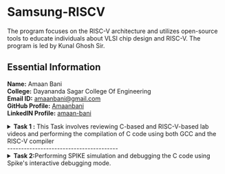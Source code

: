 # Samsung-RISCV
The program focuses on the RISC-V architecture and utilizes open-source tools to educate individuals about VLSI chip design and RISC-V. The program is led by Kunal Ghosh Sir.

##  Essential Information

 **Name:**  Amaan Bani    
 **College:** Dayananda Sagar College Of Engineering   
 **Email ID:**  amaanbani@gmail.com  
 **GitHub Profile:** [Amaanbani](https://github.com/Amaanbani?tab=repositories)   
 **LinkedIN Profile:** [amaan-bani](https://www.linkedin.com/in/amaan-bani-324565331/)


<details>
<summary><b>Task 1 :</b> This Task involves reviewing C-based and RISC-V-based lab videos and performing the compilation of C code using both GCC and the RISC-V compiler</summary>

### C Language based LAB
We need to follow the specified steps to compile any **.c** file on our machine:  
1. Open the bash terminal and navigate to the directory where you want to create your file. Then run the following command:

	```
	leafpad sum1ton.c
	```  
2. This will open the editor, allowing you to write in the file you created. Enter the C code to calculate and print the sum of n numbers. After completing your code, press ```Ctrl + S``` to save your file, and then press ```Ctrl + W``` to close the editor.   
3. To the C code on your terminal, run the following command:

	```
	gcc sum1ton.c
	./a.out
	```
![C Code compiled on gcc Compiler](https://github.com/Amaanbani/Samsung-RISCV/blob/main/Task%201/C%20Code%20compiled%20on%20gcc%20compiler.png)

### RISC-V based LAB
We need to compile the code again, but this time using the RISC-V GCC compiler. Follow the steps provided:  
1. Open the terminal and run the given command:  

	```
	cat sum1ton.c
	```
![cat Command](https://github.com/Amaanbani/Samsung-RISCV/blob/main/Task%201/cat%20Command.png)

2. Use the **cat** command to display the entire C code in the terminal. Next, run the following command to compile the code using the RISC-V -O1 GCC compiler:  

	```
	riscv64-unknown-elf-gcc -O1 -mabi=lp64 -march=rv64i -o sum1ton.o sum1ton.c
	```
3. The following command is used to display the file details of ```sum1ton.c``` in reverse chronological order, showing the most recently modified files last, 	 along with information such as file permissions, ownership, size, and the timestamp of the last modification:

	```
	ls -ltr sum1ton.c
 	```

4. To execute the C code on your terminal, use the following command:    

	```
	riscv64-unknown-elf-objdump -d sum1ton.o
	```
![Objdump using -O1 format](https://github.com/Amaanbani/Samsung-RISCV/blob/main/Task%201/objDump%20using%20-O1%20format.png)


5. The Assembly Language code generated from the C code will be displayed in the terminal. Type ```/main``` to locate the main section of our code.


6. Similarly to the second step, run the following command to compile the code using the RISC-V -Ofast GCC compiler. The subsequent steps will display the 	 
generated assembly code, and you can type ```/main``` to locate the main section of our code:

	```
	riscv64-unknown-elf-gcc -Ofast -mabi=lp64 -march=rv64i -o sum1ton.o sum1ton.c
	```
 ![Objdump using -Ofast format](https://github.com/Amaanbani/Samsung-RISCV/blob/main/Task%201/objDump%20using%20-Ofast%20format.png)
 

### *Descriptions of the keyword used in command above *  
* **-mabi=lp64:** Specifies the ABI (Application Binary Interface) as ```lp64```, which supports 64-bit integers, long, and pointer sizes. This ABI is intended for 64-bit RISC-V architecture.  
* **-march=rv64i:** Defines the target architecture as ```rv64i```, which represents the 64-bit RISC-V base integer instruction set, ensuring compatibility with the 64-bit architecture.  
* **riscv-objdump:** A disassembler tool for RISC-V binaries that provides insights into the code structure, assisting in debugging.  
* **-Ofast:** The option -Ofast in the command ```riscv64-unknown-elf-gcc -Ofast -mabi=lp64 -march=rv64i -o sum1ton.o sum1ton.c``` is a compiler optimization flag used with the GNU Compiler Collection (GCC). This flag is used to instruct the compiler to optimize the generated code for maximum speed. The use of ```-Ofast``` is typically chosen for applications where execution speed is critical and where deviations from standard behavior are acceptable. However, it's important to test thoroughly, as this level of optimization can introduce subtle bugs, especially in complex calculations or when strict compliance with external standards is required.  
* **-O1:** A basic optimization level that balances improved execution speed and reduced code size with minimal impact on compilation time. It is suitable for applications requiring moderate optimization without extensive resource usage.  

#### *Other common options are as follows:*  
> 1. **-O0:** No optimization, the default level if no -O option is specified.  
> 2. **-O2:** More aggressive optimizations that might increase compilation time but typically provide faster and sometimes smaller code.  
> 3. **-O3:** Maximizes optimization more aggressively than -O2.  
> 4. **-Os:** Optimizes code for size. It enables all -O2 optimizations that do not typically increase code size.

Here, the term **more aggressive optimization** in the context of compilers like GCC refers to a deeper and more complex set of transformations applied to the code in order to improve its performance and possibly reduce its size. The compiler uses more complex techniques that aims to generate faster executing code or code that occupies less memory. However, these optimizations typically increase the compilation time and can sometimes introduce bugs, making it harder to debug.
</details>
----------------------------------------

<details>
<summary><b>Task 2:</b>Performing SPIKE simulation and debugging the C code using Spike's interactive debugging mode.</summary> 

  
### What is SPIKE in RISCV?
> * A RISC-V ISA is a simulator, enabling the testing and analysis of RISC-V programs without the need for actual hardware.  
> * Spike is a free, open-source C++ simulator for the RISC-V ISA that models a RISC-V core and cache system. It can be used to run programs and a Linux kernel, and can be a starting point for running software on a RISC-V target.  
 
  
### What is pk (Proxy Kernel)?  
> * The RISC-V Proxy Kernel, pk , is a lightweight application execution environment that can host statically-linked RISC-V ELF binaries.  
> * A Proxy Kernel in the RISC-V ecosystem simplifies the interaction between complex hardware and the software running on it, making it easier to manage, test, and develop software and hardware projects.  
 

### Testing the Spike Simulator  
The objective is to execute the ```sum1ton.c``` program using both the ```gcc compiler``` and the ```riscv compiler```, ensuring that both compilers produce identical output on the terminal. To compile the code with the **gcc compiler**, use the command below:
  
```
gcc sum1ton.c  
./a.out
```

And to compile the code using **RISCV Compiler**, use the following command: 
 
```
spike pk sum1ton.o
```  
![Spike Simulation](https://github.com/Amaanbani/Samsung-RISCV/blob/main/Task%202/Spike%20Simulation.png)

#### The following snapshots display the RISCV objdump output generated using the **-O1** and **-Ofast** optimization options.

RISCV Objdump with -O1

![Objdump in -O1](https://github.com/Amaanbani/Samsung-RISCV/blob/main/Task%202/Objdump%20in%20-O1.png)

RISCV Objdump with -Ofast 

![Objdump in -Ofast](https://github.com/Amaanbani/Samsung-RISCV/blob/main/Task%202/Objdump%20in%20-Ofast.png)

### Debugging the Assembly Language Program of  ```sum1ton.c```.
  
* Open the **Objdump** of code by using the following command
  
```
$ riscv64-unknown-elf-objdump -d sum_1ton.o | less  
```
![Objdump commands](https://github.com/Amaanbani/Samsung-RISCV/blob/main/Task%202/Objdump%20commands.png)

* Open the debugger in another terminal by using the following command.

```
$ spike -d pk sum_1ton.o
```

* The debugger will be opened in the terminal. Now, debugging operations can be performed as shown in the following snapshot.

![Debugging](https://github.com/Amaanbani/Samsung-RISCV/blob/main/Task%202/Debugging.png) 
</details>
